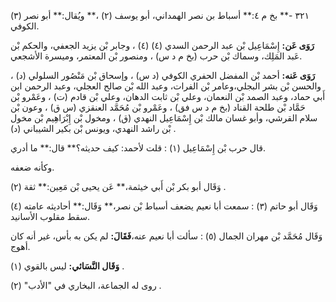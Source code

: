 ٣٢١ -** بخ م ٤:** أسباط بن نصر الهمداني، أبو يوسف (٢) ،** ويُقال:** أبو نصر (٣) الكوفي.

**رَوَى عَن:** إِسْمَاعِيل بْن عبد الرحمن السدي (٤) (٤) ، وجابر بْن يزيد الجعفي، والحكم بْن عَبد المَلِك، وسماك بْن حرب (بخ م د س) ، ومنصور بْن المعتمر، وميسرة الأشجعي.

**رَوَى عَنه:** أحمد بْن المفضل الحفري الكوفي (د س) ، وإسحاق بْن مَنْصُور السلولي (د) ، والحسن بْن بشر البجلي،وعامر بْن الفرات، وعبد الله بْن صالح العجلي، وعبد الرحمن ابن أَبي حماد، وعبد الصمد بْن النعمان، وعلي بْن ثابت الدهان، وعلي بْن قادم (ت) ، وعَمْرو بْن حَمَّاد بْن طلحة القناد (بخ م د س فق) ، وعَمْرو بْن مُحَمَّد العنقزي (س ق) ، وعون بْن سلام القرشي، وأبو غسان مالك بْن إِسْمَاعِيل النهدي (ق) ، ومخول بْن إِبْرَاهِيم بْن مخول بْن راشد النهدي، ويونس بْن بكير الشيباني (د) .

قال حرب بْن إِسْمَاعِيل (١) : قلت لأحمد: كيف حديثه؟** قال:** ما أدري.

وكأنه ضعفه.

وَقَال أبو بكر بْن أَبي خيثمة،** عَن يحيى بْن مَعِين:** ثقة (٢) .

وَقَال أبو حاتم (٣) : سمعت أبا نعيم يضعف أسباط بْن نصر،** وَقَال:** أحاديثه عامته (٤) سقط مقلوب الأسانيد.

وَقَال مُحَمَّد بْن مهران الجمال (٥) : سألت أبا نعيم عنه،**فَقَالَ:** لم يكن به بأس، غير أنه كان أهوج.

**وَقَال النَّسَائي:** ليس بالقوي (١) .

روى له الجماعة، البخاري في "الأدب" (٢) .
